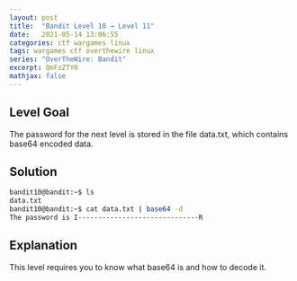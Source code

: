 ```yaml
---
layout: post
title:  "Bandit Level 10 → Level 11"
date:   2021-05-14 13:06:55
categories: ctf wargames linux
tags: wargames ctf overthewire linux
series: "OverTheWire: Bandit"
excerpt: QmFzZTY0
mathjax: false
---
```


## Level Goal
The password for the next level is stored in the file data.txt, which contains base64 encoded data.

## Solution
```bash
bandit10@bandit:~$ ls
data.txt
bandit10@bandit:~$ cat data.txt | base64 -d
The password is I------------------------------R
```

## Explanation
This level requires you to know what base64 is and how to decode it.
